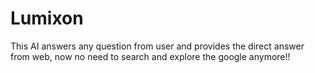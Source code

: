 # Lumixon
This AI answers any question from user and provides the direct answer from web, now no need to search and explore the google anymore!!
